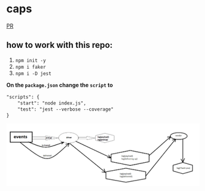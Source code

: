 # caps

[PR](https://github.com/mohammed-khamees/caps/pull/1)

## how to work with this repo:

1. `npm init -y`
2. `npm i faker`
3. `npm i -D jest`

**On the `package.json` change the `script` to**

```
"scripts": {
    "start": "node index.js",
    "test": "jest --verbose --coverage"
}

```

![UML](uml.png)

